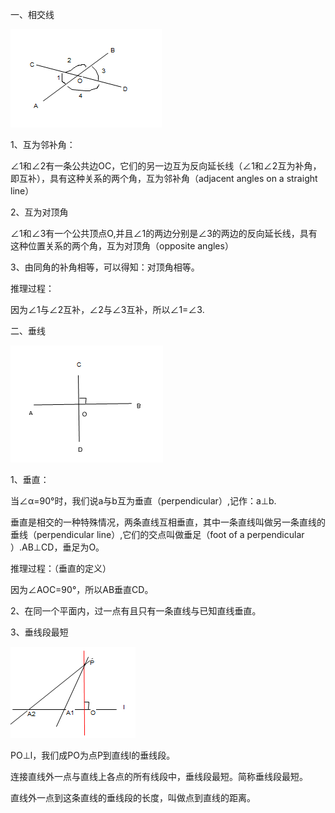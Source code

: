 一、相交线

![](/assets/import0001.png)

1、互为邻补角：

∠1和∠2有一条公共边OC，它们的另一边互为反向延长线（∠1和∠2互为补角，即互补），具有这种关系的两个角，互为邻补角（adjacent angles on a straight line）

2、互为对顶角

∠1和∠3有一个公共顶点O,并且∠1的两边分别是∠3的两边的反向延长线，具有这种位置关系的两个角，互为对顶角（opposite angles）

3、由同角的补角相等，可以得知：对顶角相等。

推理过程：

因为∠1与∠2互补，∠2与∠3互补，所以∠1=∠3.

二、垂线

![](/assets/import000002.png)

1、垂直：

当∠α=90°时，我们说a与b互为垂直（perpendicular）,记作：a⊥b.

垂直是相交的一种特殊情况，两条直线互相垂直，其中一条直线叫做另一条直线的垂线（perpendicular line）,它们的交点叫做垂足（foot of a perpendicular ）.AB⊥CD，垂足为O。

推理过程：（垂直的定义）

因为∠AOC=90°，所以AB垂直CD。

2、在同一个平面内，过一点有且只有一条直线与已知直线垂直。

3、垂线段最短

![](/assets/import000003.png)

PO⊥l，我们成PO为点P到直线l的垂线段。

连接直线外一点与直线上各点的所有线段中，垂线段最短。简称垂线段最短。

直线外一点到这条直线的垂线段的长度，叫做点到直线的距离。

